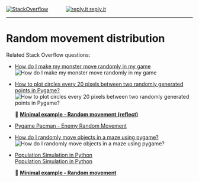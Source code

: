 [![StackOverflow](https://stackexchange.com/users/flair/7322082.png)](https://stackoverflow.com/users/5577765/rabbid76?tab=profile) &nbsp;&nbsp;&nbsp;&nbsp;&nbsp;&nbsp;&nbsp;&nbsp;&nbsp;&nbsp; [![reply.it](../../resource/logo/Repl_it_logo_80.png) reply.it](https://repl.it/repls/folder/PyGame%20Examples)

---

# Random movement distribution

Related Stack Overflow questions:

- [How do I make my monster move randomly in my game](https://stackoverflow.com/questions/59327552/how-do-i-make-my-monster-move-randomly-in-my-game/59329312#59329312)  
  ![How do I make my monster move randomly in my game](https://i.sstatic.net/J7bIM.gif)

- [How to plot circles every 20 pixels between two randomly generated points in Pygame?](https://stackoverflow.com/questions/56245338/how-to-plot-circles-every-20-pixels-between-two-randomly-generated-points-in-pyg/56245525#56245525)  
  ![How to plot circles every 20 pixels between two randomly generated points in Pygame?](https://i.sstatic.net/AWBu0.png)

  📁 **[Minimal example - Random movement (reflect)](../../examples/minimal_examples/pygame_minimal_random_movement_points.py)**

- [Pygame Pacman - Enemy Random Movement](https://stackoverflow.com/questions/65305293/pygame-pacman-enemy-random-movement)

- [How do I randomly move objects in a maze using pygame?](https://stackoverflow.com/questions/65189546/how-do-i-randomly-move-objects-in-a-maze-using-pygame/65190004#65190004)  
  ![How do I randomly move objects in a maze using pygame?](https://i.sstatic.net/C7gft.gif)

- [Population Simulation in Python](https://stackoverflow.com/questions/75501098/population-simulation-in-python/75501705#75501705)  
  [Population Simulation in Python](https://i.sstatic.net/C0QtK.gif)

  📁 **[Minimal example - Random movement](../../examples/minimal_examples/pygame_minimal_random_movement_object.py)**
